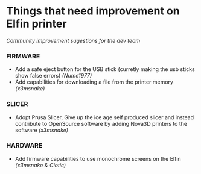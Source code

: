 # Things that need improvement on Elfin printer
*Community improvement sugestions for the dev team*

### FIRMWARE

- Add a safe eject button for the USB stick (curretly making the usb sticks show false errors) *(Nume1977)*
- Add capabilities for downloading a file from the printer memory *(x3msnake)*

### SLICER

- Adopt Prusa Slicer, Give up the ice age self produced slicer and instead contribute to OpenSource software by adding Nova3D printers to the software *(x3msnake)*

### HARDWARE

- Add firmware capabilities to use monochrome screens on the Elfin *(x3msnake & Ciotic)*
